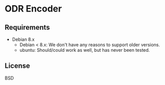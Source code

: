 ODR Encoder
====================

Requirements
------------

 - Debian 8.x
   + Debian < 8.x: We don't have any reasons to support older versions.
   + ubuntu: Should/could work as well, but has never been tested.



License
-------

BSD
